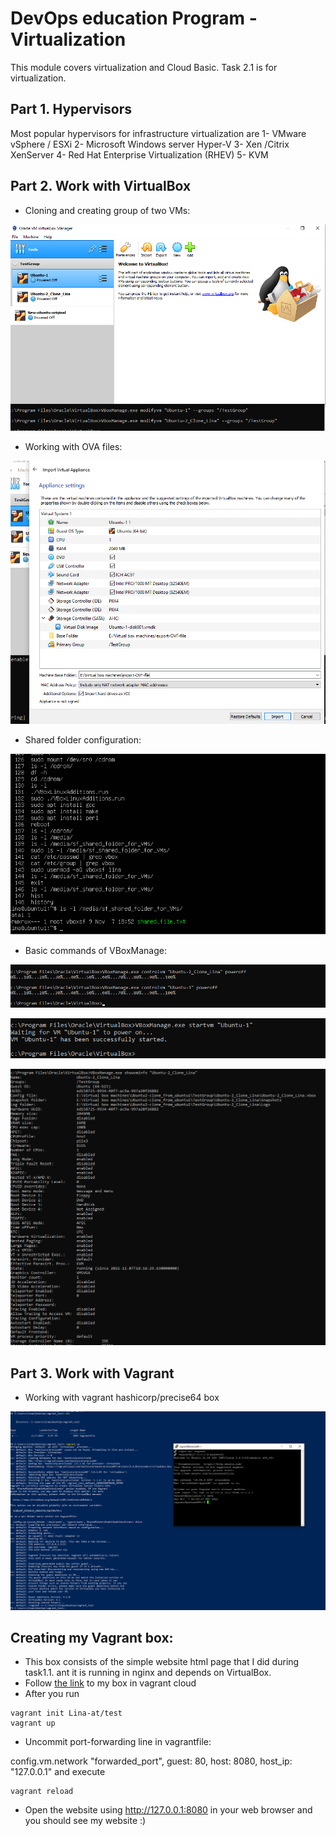 # DevOps education Program - Virtualization

This module covers virtualization and Cloud Basic.
Task 2.1 is for virtualization.

## Part 1. Hypervisors

Most popular hypervisors for infrastructure virtualization are 
1- VMware vSphere / ESXi
2- Microsoft Windows server Hyper-V
3- Xen /Citrix XenServer
4- Red Hat Enterprise Virtualization (RHEV)
5- KVM

## Part 2. Work with VirtualBox


- Cloning and creating group of two VMs: 

![VMs-Groups](screenshots_of_tasks/Creating-VMs-Group.PNG)

- Working with OVA files:

![import-OVF](screenshots_of_tasks/import-OVF.png)

- Shared folder configuration:

![sharedFolder](screenshots_of_tasks/sharedFolders.png)

- Basic commands of VBoxManage:

![controlvm](screenshots_of_tasks/controlvm-poweroff.png)

![startvm](screenshots_of_tasks/startvm-command.png)

![showvminfo](screenshots_of_tasks/showvminfo-command.PNG)

## Part 3. Work with Vagrant

- Working with vagrant hashicorp/precise64 box

![precise64](screenshots_of_tasks/vagrant_precise64.png)


## Creating my Vagrant box:

- This box consists of the simple website html page that I did during task1.1. ant it is running in nginx and depends on VirtualBox.
- Follow [the link](https://app.vagrantup.com/Lina-at/boxes/test) to my box in vagrant cloud
- After you run 
```
vagrant init Lina-at/test
vagrant up
```
- Uncommit port-forwarding line in vagrantfile:

config.vm.network "forwarded_port", guest: 80, host: 8080, host_ip: "127.0.0.1"
and execute 
```
vagrant reload
```
- Open the website using http://127.0.0.1:8080 in your web browser and you should see my website :)